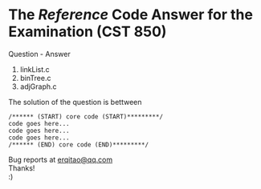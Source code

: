 # The *Reference* Code Answer for the Examination (CST 850)
Question - Answer
1. linkList.c  
2. binTree.c  
3. adjGraph.c  

The solution of the question is bettween  
```
/****** (START) core code (START)*********/
code goes here...  
code goes here...  
code goes here...  
/****** (END) core code (END)*********/
```

Bug reports at erqitao@qq.com  
Thanks!  
:) 
